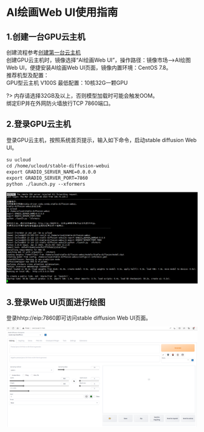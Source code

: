 # AI绘画Web UI使用指南

## 1.创建一台GPU云主机
创建流程参考[创建第一台云主机](https://docs.ucloud.cn/uhost/newuser/briefguide)</br>
创建GPU云主机时，镜像选择“AI绘画Web UI”，操作路径：镜像市场——>AI绘图 Web UI，便捷安装AI绘画Web UI页面，镜像内置环境：CentOS 7.8。</br> 
推荐机型及配置：</br>
GPU型云主机 V100S  最低配置：10核32G一颗GPU</br>

?> 内存请选择32GB及以上，否则模型加载时可能会触发OOM。</br> 
绑定EIP并在外网防火墙放行TCP 7860端口。

## 2.登录GPU云主机
登录GPU云主机，按照系统首页提示，输入如下命令，启动stable diffusion Web UI。
```
su ucloud
cd /home/ucloud/stable-diffusion-webui
export GRADIO_SERVER_NAME=0.0.0.0
export GRADIO_SERVER_PORT=7860
python ./launch.py --xformers 
```
 ![img](/images/practice/SDwebui_01.png)

## 3.登录Web UI页面进行绘图
登录hhtp://eip:7860即可访问stable diffusion Web UI页面。

![img](/images/practice/SDwebui_02.png)
